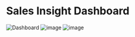 # Sales Insight Dashboard
![Dashboard](https://github.com/user-attachments/assets/6fe1a39e-ea5d-45bf-a33b-7cbe8aafdd85)
![image](https://github.com/user-attachments/assets/6e202caf-7998-459e-b2eb-21a78ff88dab)
![image](https://github.com/user-attachments/assets/5314fa89-2573-480d-994a-5de933104f66)


